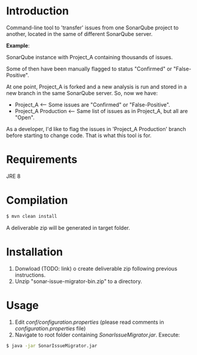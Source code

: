 # Introduction

Command-line tool to 'transfer' issues from one SonarQube project to another, located in the same of different SonarQube server.

**Example**:

SonarQube instance with Project_A containing thousands of issues. 

Some of then have been manually flagged to status "Confirmed" or "False-Positive".

At one point, Project_A is forked and a new analysis is run and stored in a new branch in the same SonarQube server. 
So, now we have:
- Project_A <-- Some issues are "Confirmed" or "False-Positive".
- Project_A Production <-- Same list of issues as in Project_A, but all are "Open".
  
As a developer, I'd like to flag the issues in 'Project_A Production' branch before starting to change code. 
That is what this tool is for.

# Requirements

JRE 8

# Compilation

```sh
$ mvn clean install
```

A deliverable zip will be generated in target folder.

# Installation

1. Donwload (TODO: link) o create deliverable zip following previous instructions.
2. Unzip "sonar-issue-migrator-bin.zip" to a directory.

# Usage

1. Edit *conf/configuration.properties* (please read comments in *configuration.properties* file)
2. Navigate to root folder containing *SonarIssueMigrator.jar*. Execute:
```sh
$ java -jar SonarIssueMigrator.jar
```



